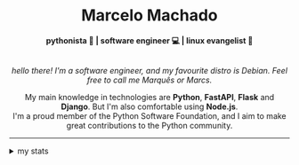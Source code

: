 <h1 align="center"> Marcelo Machado </h1>
    
<div align="center">
<b>pythonista 🐍 | software engineer 💻 | linux evangelist 🐧</b>
<br>
<br>

<i>hello there! I'm a software engineer, and my favourite distro is Debian. Feel free to call me Marquês or Marcs.</i>

<p>

My main knowledge in technologies are **Python**, **FastAPI**, **Flask** and **Django**. But I'm also comfortable using **Node.js**. <br/>
I'm a proud member of the Python Software Foundation, and I aim to make great contributions to the Python community.
</p>

</div>

---

<details closed>    
<summary>my stats</summary>

<!--START_SECTION:waka-->
**I'm a Night 🦉** 

```text
🌞 Morning    20 commits     ██░░░░░░░░░░░░░░░░░░░░░░░   7.91% 
🌆 Daytime    96 commits     █████████░░░░░░░░░░░░░░░░   37.94% 
🌃 Evening    121 commits    ████████████░░░░░░░░░░░░░   47.83% 
🌙 Night      16 commits     █░░░░░░░░░░░░░░░░░░░░░░░░   6.32%

```


📊 **This Week I Spent My Time On** 

```text
⌚︎ Time Zone: America/Sao_Paulo

💬 Programming Languages: 
Python                   13 hrs 28 mins      █████████████████░░░░░░░░   68.12% 
Emacs Lisp               3 hrs 3 mins        ████░░░░░░░░░░░░░░░░░░░░░   15.51% 
HTML                     1 hr 17 mins        █░░░░░░░░░░░░░░░░░░░░░░░░   6.49% 
CSS                      31 mins             ░░░░░░░░░░░░░░░░░░░░░░░░░   2.62% 
Git Config               21 mins             ░░░░░░░░░░░░░░░░░░░░░░░░░   1.77%

🔥 Editors: 
VS Code                  16 hrs 40 mins      █████████████████████░░░░   84.3% 
Emacs                    2 hrs 40 mins       ███░░░░░░░░░░░░░░░░░░░░░░   13.54% 
Unknown Editor           25 mins             ░░░░░░░░░░░░░░░░░░░░░░░░░   2.16%

💻 Operating System: 
Windows                  14 hrs 1 min        █████████████████░░░░░░░░   70.91% 
Linux                    5 hrs 45 mins       ███████░░░░░░░░░░░░░░░░░░   29.09%

```


 Last Updated on 13/04/2024
<!--END_SECTION:waka-->

<!-- <div>
        <a target="_blank" rel="noopener noreferrer" href="https://github.com/mmaachado?tab=repositories"><img src="https://github-readme-stats.vercel.app/api/top-langs/?username=mmaachado&hide=html,css,swift,ruby&langs_count=6&hide_border=true&layout=compact&show_icons=true&line_height=10&theme=transparent&title_color=4a86d1&custom_title=favourite%20languages"
       alt="most used languages" align="right"></a>
     <a target="_blank" rel="noopener noreferrer" href="https://wakatime.com/@mmachado"><img width="400rem" src="https://github-readme-stats.vercel.app/api/wakatime?username=mmachado&theme=transparent&hide_border=true&hide=markdown,html,css,text,other,yaml,json,prolog,dart,docker,xml,gitconfig,TSQL&hide_title=true&line_height=50&langs_count=4&layout=default" alt="wakatime stats" align="left" /></a> 
        

</div>

 <img src="https://raw.githubusercontent.com/MicaelliMedeiros/micaellimedeiros/master/image/computer-illustration.png" min-width="400px" max-width="400px" width="400px" align="right" alt="computer-illustration.png"> -->
<!-- [![Buy me a coffee](https://img.shields.io/badge/Buy%20Me%20a%20Coffee-ffdd00?style=for-the-badge&logo=buy-me-a-coffee&logoColor=black)](https://www.buymeacoffee.com/anticodingclub) -->

</details>
